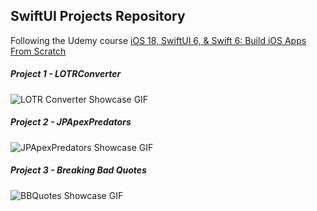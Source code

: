 ## SwiftUI Projects Repository
Following the Udemy course [iOS 18, SwiftUI 6, & Swift 6: Build iOS Apps From Scratch](https://www.udemy.com/course/ios-15-app-development-with-swiftui-3-and-swift-5/?couponCode=ST14MT150425G2)

##### Project 1 - LOTRConverter
![LOTR Converter Showcase GIF](https://media0.giphy.com/media/v1.Y2lkPTc5MGI3NjExeW01dXJtem9xb281ZHpvY3lqeWV2cnFvZXFxcWthbGh4ZTd1bWZmNCZlcD12MV9pbnRlcm5hbF9naWZfYnlfaWQmY3Q9Zw/0hMHlfytOF6GnxgHb7/giphy.gif)

##### Project 2 - JPApexPredators
![JPApexPredators Showcase GIF](https://media4.giphy.com/media/v1.Y2lkPTc5MGI3NjExbG5sMjc2YzFiYXdsOXQ0aGkwZGh1cDN2cHV2dnhjczBpZWZiNnF4YSZlcD12MV9pbnRlcm5hbF9naWZfYnlfaWQmY3Q9Zw/Pp3VmA4G8PUkrAircU/giphy.gif)

##### Project 3 - Breaking Bad Quotes
![BBQuotes Showcase GIF](https://media1.giphy.com/media/v1.Y2lkPTc5MGI3NjExb2c3dnhhcDBuOW50MnJqd210Zmtwd2RlN2t6czB0MGE2OXJyZmM3OCZlcD12MV9pbnRlcm5hbF9naWZfYnlfaWQmY3Q9Zw/VjNzmzXpqh4Wk6Rptp/giphy.gif)